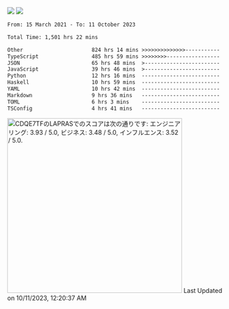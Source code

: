<div>
  <img src="https://github-readme-stats.vercel.app/api?username=naporin0624&count_private=true&show_icons=true" />
  <img src="https://github-readme-stats.vercel.app/api/top-langs/?username=naporin0624&layout=compact&hide=css" />
  <!--START_SECTION:waka-->

```txt
From: 15 March 2021 - To: 11 October 2023

Total Time: 1,501 hrs 22 mins

Other                      824 hrs 14 mins >>>>>>>>>>>>>>-----------   54.90 %
TypeScript                 485 hrs 59 mins >>>>>>>>-----------------   32.37 %
JSON                       65 hrs 48 mins  >------------------------   04.38 %
JavaScript                 39 hrs 46 mins  >------------------------   02.65 %
Python                     12 hrs 16 mins  -------------------------   00.82 %
Haskell                    10 hrs 59 mins  -------------------------   00.73 %
YAML                       10 hrs 42 mins  -------------------------   00.71 %
Markdown                   9 hrs 36 mins   -------------------------   00.64 %
TOML                       6 hrs 3 mins    -------------------------   00.40 %
TSConfig                   4 hrs 41 mins   -------------------------   00.31 %
```

<!--END_SECTION:waka-->
  
  <!--START_SECTION:lapras-card-->
<p ><a href="https://lapras.com/public/CDQE7TF" target="_blank" rel="noopener noreferrer"><img alt="CDQE7TFのLAPRASでのスコアは次の通りです: エンジニアリング: 3.93 / 5.0, ビジネス: 3.48 / 5.0, インフルエンス: 3.52 / 5.0." src="https://lapras-card-generator.vercel.app/api/svg?e=3.93&b=3.48&i=3.52&b1=%23232323&b2=%236d6d6d&i1=%23212121&i2=%23818181&l=ja" width="400" ></a>  
Last Updated on 10/11/2023, 12:20:37 AM</p>
<!--END_SECTION:lapras-card-->
</div>
